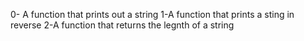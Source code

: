 0- A function that prints out a string
1-A function that prints a sting in reverse
2-A function that returns the legnth of a string

